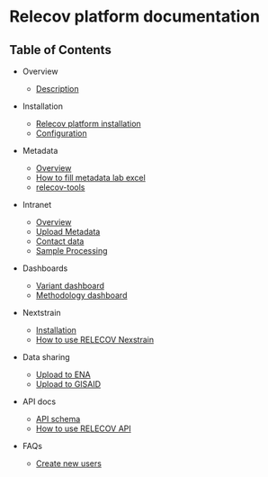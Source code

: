 # Relecov platform documentation

## Table of Contents

- Overview
    - [Description](description.md)

- Installation
    - [Relecov platform installation](relecov_install.md)
    - [Configuration](configuration.md)

- Metadata
    - [Overview](metadata.md)
    - [How to fill metadata lab excel](metadata_lab_excel.md)
    - [relecov-tools](relecov_tools.md)

- Intranet
    - [Overview](intranet_overview.md)
    - [Upload Metadata](intranet_upload_metadata.md)
    - [Contact data](intranet_contact_data.md)
    - [Sample Processing](intranet_received_samples.md)

- Dashboards
    - [Variant dashboard](variant_dashboard.md)
    - [Methodology dashboard](methodology_dashboard.md)

- Nextstrain
    - [Installation](nextstrain_install.md)
    - [How to use RELECOV Nexstrain](howto_nextstrain.md)

- Data sharing
    - [Upload to ENA](upload_to_ena.md)
    - [Upload to GISAID](upload_to_gisaid.md)

- API docs
    - [API schema](api_schema.md)
    - [How to use RELECOV API](howto_api.md)

- FAQs
    - [Create new users](create_new_user.md)
